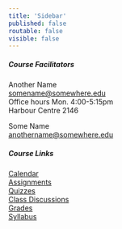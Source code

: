 ```yaml
---
title: 'Sidebar'
published: false
routable: false
visible: false
---
```


##### Course Facilitators
Another Name  
<somename@somewhere.edu>   
Office hours Mon. 4:00-5:15pm  
Harbour Centre 2146  

Some Name  
<anothername@somewhere.edu>  

##### Course Links
[Calendar](https://canvas.sfu.ca/calendar)  
[Assignments](https://canvas.sfu.ca/courses/25492/assignments)  
[Quizzes](https://canvas.sfu.ca/courses/25492/quizzes)  
[Class Discussions](https://canvas.sfu.ca/courses/25492/discussion_topics)  
[Grades](https://canvas.sfu.ca/grades)  
[Syllabus](/cpt-363/syllabus)

<!--- Your global JavaScript code can go here -->

<!-- Start of Rocket.Chat Livechat Script -->
<script type="text/javascript">
(function(w, d, s, u) {
	w.RocketChat = function(c) { w.RocketChat._.push(c) }; w.RocketChat._ = []; w.RocketChat.url = u;
	var h = d.getElementsByTagName(s)[0], j = d.createElement(s);
	j.async = true; j.src = 'https://hibbitts.rocket.chat/packages/rocketchat_livechat/assets/rocket-livechat.js';
	h.parentNode.insertBefore(j, h);
})(window, document, 'script', 'https://hibbitts.rocket.chat/livechat');
</script>
<!-- End of Rocket.Chat Livechat Script -->
